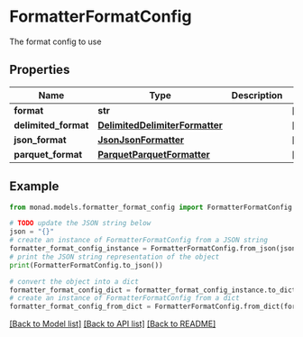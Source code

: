 # FormatterFormatConfig

The format config to use

## Properties

Name | Type | Description | Notes
------------ | ------------- | ------------- | -------------
**format** | **str** |  | [optional] 
**delimited_format** | [**DelimitedDelimiterFormatter**](DelimitedDelimiterFormatter.md) |  | [optional] 
**json_format** | [**JsonJsonFormatter**](JsonJsonFormatter.md) |  | [optional] 
**parquet_format** | [**ParquetParquetFormatter**](ParquetParquetFormatter.md) |  | [optional] 

## Example

```python
from monad.models.formatter_format_config import FormatterFormatConfig

# TODO update the JSON string below
json = "{}"
# create an instance of FormatterFormatConfig from a JSON string
formatter_format_config_instance = FormatterFormatConfig.from_json(json)
# print the JSON string representation of the object
print(FormatterFormatConfig.to_json())

# convert the object into a dict
formatter_format_config_dict = formatter_format_config_instance.to_dict()
# create an instance of FormatterFormatConfig from a dict
formatter_format_config_from_dict = FormatterFormatConfig.from_dict(formatter_format_config_dict)
```
[[Back to Model list]](../README.md#documentation-for-models) [[Back to API list]](../README.md#documentation-for-api-endpoints) [[Back to README]](../README.md)


